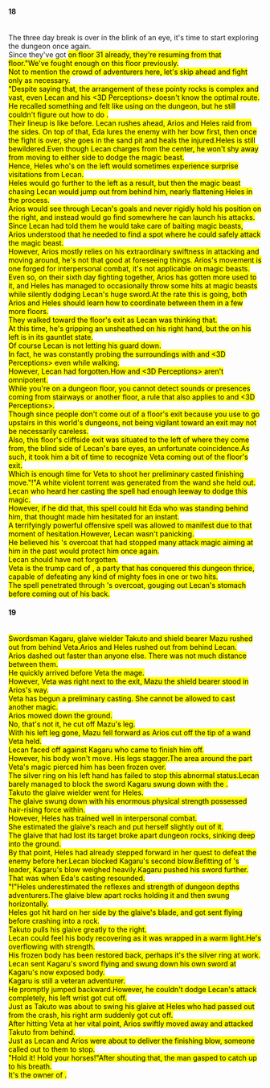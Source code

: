 #### 18
<br/>
  The three day break is over in the blink of an eye, it's time to start exploring the dungeon once again.<br/>
  Since they've got <Mark> on floor 31 already, they're resuming from that floor."We've fought enough on this floor previously.<br/>
  Not to mention the crowd of adventurers here, let's skip ahead and fight only as necessary.<br/>
  "Despite saying that, the arrangement of these pointy rocks is complex and vast, even Lecan and his <3D Perceptions> doesn't know the optimal route.<br/>
  He recalled something and felt like using <Appraisal> on the dungeon, but he still couldn't figure out how to do <Graph Making>.<br/>
  Their lineup is like before. Lecan rushes ahead, Arios and Heles raid from the sides. On top of that, Eda lures the enemy with her bow first, then once the fight is over, she goes in the sand pit and heals the injured.Heles is still bewildered.Even though Lecan charges from the center, he won't shy away from moving to either side to dodge the magic beast.<br/>
  Hence, Heles who's on the left would sometimes experience surprise visitations from Lecan.<br/>
  Heles would go further to the left as a result, but then the magic beast chasing Lecan would jump out from behind him, nearly flattening Heles in the process.<br/>
  Arios would see through Lecan's goals and never rigidly hold his position on the right, and instead would go find somewhere he can launch his attacks.<br/>
  Since Lecan had told them he would take care of baiting magic beasts, Arios understood that he needed to find a spot where he could safely attack the magic beast.<br/>
  However, Arios mostly relies on his extraordinary swiftness in attacking and moving around, he's not that good at foreseeing things. Arios's movement is one forged for interpersonal combat, it's not applicable on magic beasts.<br/>
  Even so, on their sixth day fighting together, Arios has gotten more used to it, and Heles has managed to occasionally throw some hits at magic beasts while silently dodging Lecan's huge sword.At the rate this is going, both Arios and Heles should learn how to coordinate between them in a few more floors.<br/>
  They walked toward the floor's exit as Lecan was thinking that.<br/>
  At this time, he's gripping an unsheathed <Sword of Agost> on his right hand, but the <Shield of Wolkan> on his left is in its gauntlet state.<br/>
  Of course Lecan is not letting his guard down.<br/>
  In fact, he was constantly probing the surroundings with <Life Detection> and <3D Perceptions> even while walking.<br/>
  However, Lecan had forgotten.How <Life Detection> and <3D Perceptions> aren't omnipotent.<br/>
  While you're on a dungeon floor, you cannot detect sounds or presences coming from stairways or another floor, a rule that also applies to <Life Detection> and <3D Perceptions>.<br/>
  Though since people don't come out of a floor's exit because you use <Warp> to go upstairs in this world's dungeons, not being vigilant toward an exit may not be necessarily careless.<br/>
  Also, this floor's cliffside exit was situated to the left of where they come from, the blind side of Lecan's bare eyes, an unfortunate coincidence.As such, it took him a bit of time to recognize Veta coming out of the floor's exit.<br/>
  Which is enough time for Veta to shoot her preliminary casted finishing move."<Ice Fang (Shiruegi)>!"A white violent torrent was generated from the wand she held out.<br/>
  Lecan who heard her casting the spell had enough leeway to dodge this magic.<br/>
  However, if he did that, this spell could hit Eda who was standing behind him, that thought made him hesitated for an instant.<br/>
  A terrifyingly powerful offensive spell was allowed to manifest due to that moment of hesitation.However, Lecan wasn't panicking.<br/>
  He believed his <Overking Bear>'s overcoat that had stopped many attack magic aiming at him in the past would protect him once again.<br/>
  Lecan should have not forgotten.<br/>
  Veta is the trump card of <Jaira>, a party that has conquered this dungeon thrice, capable of defeating any kind of mighty foes in one or two hits.<br/>
  The spell penetrated through <Overking Bear>'s overcoat, gouging out Lecan's stomach before coming out of his back.<br/>
  <TLN: Catch the latest updates and edits at Sousetsuka .com >
 
#### 19
<br/>
 Swordsman Kagaru, glaive wielder Takuto and shield bearer Mazu rushed out from behind Veta.Arios and Heles rushed out from behind Lecan.<br/>
 Arios dashed out faster than anyone else. There was not much distance between them.<br/>
 He quickly arrived before Veta the mage.<br/>
 However, Veta was right next to the exit, Mazu the shield bearer stood in Arios's way.<br/>
 Veta has begun a preliminary casting. She cannot be allowed to cast another magic.<br/>
 Arios mowed down the ground.<br/>
 No, that's not it, he cut off Mazu's leg.<br/>
 With his left leg gone, Mazu fell forward as Arios cut off the tip of a wand Veta held.<br/>
 Lecan faced off against Kagaru who came to finish him off.<br/>
 However, his body won't move. His legs stagger.The area around the part Veta's magic pierced him has been frozen over.<br/>
 The silver ring on his left hand has failed to stop this abnormal status.Lecan barely managed to block the sword Kagaru swung down with the <Sword of Agost>.<br/>
  Takuto the glaive wielder went for Heles.<br/>
  The glaive swung down with his enormous physical strength possessed hair-rising force within.<br/>
  However, Heles has trained well in interpersonal combat.<br/>
  She estimated the glaive's reach and put herself slightly out of it.<br/>
  The glaive that had lost its target broke apart dungeon rocks, sinking deep into the ground.<br/>
  By that point, Heles had already stepped forward in her quest to defeat the enemy before her.Lecan blocked Kagaru's second blow.Befitting of <Jaira>'s leader, Kagaru's blow weighed heavily.Kagaru pushed his sword further.<br/>
  That was when Eda's casting resounded.<br/>
  "<Recovery>!"Heles underestimated the reflexes and strength of dungeon depths adventurers.The glaive blew apart rocks holding it and then swung horizontally.<br/>
  Heles got hit hard on her side by the glaive's blade, and got sent flying before crashing into a rock.<br/>
  Takuto pulls his glaive greatly to the right.<br/>
  Lecan could feel his body recovering as it was wrapped in a warm light.He's overflowing with strength.<br/>
  His frozen body has been restored back, perhaps it's the silver ring at work.<br/>
  Lecan sent Kagaru's sword flying and swung down his own sword at Kagaru's now exposed body.<br/>
  Kagaru is still a veteran adventurer.<br/>
  He promptly jumped backward.However, he couldn't dodge Lecan's attack completely, his left wrist got cut off.<br/>
  Just as Takuto was about to swing his glaive at Heles who had passed out from the crash, his right arm suddenly got cut off.<br/>
  After hitting Veta at her vital point, Arios swiftly moved away and attacked Takuto from behind.<br/>
  Just as Lecan and Arios were about to deliver the finishing blow, someone called out to them to stop.<br/>
  "Hold it! Hold your horses!"After shouting that, the man gasped to catch up to his breath.<br/>
  It's the owner of <Jade's Restaurant>.<br/>
<br/>

